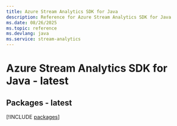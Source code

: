 ```yaml
---
title: Azure Stream Analytics SDK for Java
description: Reference for Azure Stream Analytics SDK for Java
ms.date: 08/26/2025
ms.topic: reference
ms.devlang: java
ms.service: stream-analytics
---
```

# Azure Stream Analytics SDK for Java - latest
## Packages - latest
[!INCLUDE [packages](stream-analytics-index.md)]